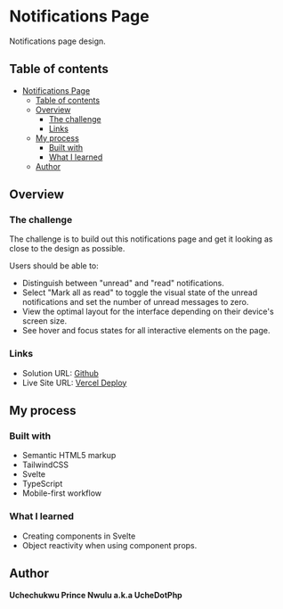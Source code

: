 # Notifications Page

Notifications page design.

## Table of contents

- [Notifications Page](#notifications-page)
  - [Table of contents](#table-of-contents)
  - [Overview](#overview)
    - [The challenge](#the-challenge)
    - [Links](#links)
  - [My process](#my-process)
    - [Built with](#built-with)
    - [What I learned](#what-i-learned)
  - [Author](#author)

## Overview

### The challenge
The challenge is to build out this notifications page and get it looking as close to the design as possible.

Users should be able to:

- Distinguish between "unread" and "read" notifications.
- Select "Mark all as read" to toggle the visual state of the unread notifications and set the number of unread messages to zero.
- View the optimal layout for the interface depending on their device's screen size.
- See hover and focus states for all interactive elements on the page.

### Links

- Solution URL: [Github](https://github.com/uchedotphp/notifications-list-page)
- Live Site URL: [Vercel Deploy](https://uchedotphp-notifications-list-page.vercel.app/)


## My process
### Built with

- Semantic HTML5 markup
- TailwindCSS
- Svelte
- TypeScript
- Mobile-first workflow

### What I learned

- Creating components in Svelte
- Object reactivity when using component props.

## Author
**Uchechukwu Prince Nwulu a.k.a UcheDotPhp**
